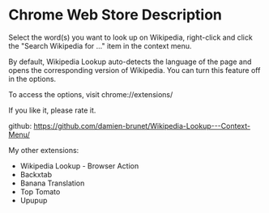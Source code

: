# Chrome Web Store Description

Select the word(s) you want to look up on Wikipedia, right-click and click the "Search Wikipedia for ..." item in the context menu.

By default, Wikipedia Lookup auto-detects the language of the page and opens the corresponding version of Wikipedia. You can turn this feature off in the options.

To access the options, visit chrome://extensions/

If you like it, please rate it.

github: https://github.com/damien-brunet/Wikipedia-Lookup---Context-Menu/

My other extensions:
- Wikipedia Lookup - Browser Action
- Backxtab
- Banana Translation
- Top Tomato
- Upupup
